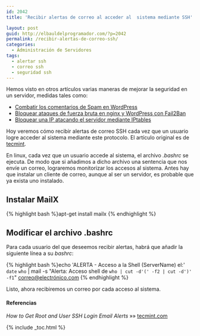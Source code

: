 ```yaml
---
id: 2042
title: 'Recibir alertas de correo al acceder al  sistema mediante SSH'

layout: post
guid: http://elbauldelprogramador.com/?p=2042
permalink: /recibir-alertas-de-correo-ssh/
categories:
  - Administración de Servidores
tags:
  - alertar ssh
  - correo ssh
  - seguridad ssh
---
```

Hemos visto en otros artículos varias maneras de mejorar la seguridad en un servidor, medidas tales como:

  * [Combatir los comentarios de Spam en WordPress][1]
  * [Bloquear ataques de fuerza bruta en nginx y WordPress con Fail2Ban][2]
  * [Bloquear una IP atacando el servidor mediante IPtables][3]

Hoy veremos cómo recibir alertas de correo SSH cada vez que un usuario logre acceder al sistema mediante este protocolo. El artículo original es de <a href="http://www.tecmint.com" title="TecMint" target="_blank">tecmint</a>.

<!--ad-->

En linux, cada vez que un usuario accede al sistema, el archivo *.bashrc* se ejecuta. De modo que si añadimos a dicho archivo una sentencia que nos envíe un correo, lograremos monitorizar los accesos al sistema. Antes hay que instalar un cliente de correo, aunque al ser un servidor, es probable que ya exista uno instalado.

## Instalar MailX

{% highlight bash %}apt-get install mailx
{% endhighlight %}

## Modificar el archivo .bashrc

Para cada usuario del que deseemos recibir alertas, habrá que añadir la siguiente línea a su *bashrc*:

{% highlight bash %}echo 'ALERTA - Acceso a la Shell (ServerName) el:' `date` `who` | mail -s "Alerta: Acceso shell de `who | cut -d'(' -f2 | cut -d')' -f1`" correo@electrónico.com
{% endhighlight %}

Listo, ahora recibiremos un correo por cada acceso al sistema.

#### Referencias

*How to Get Root and User SSH Login Email Alerts* »» <a href="http://www.tecmint.com/get-root-ssh-login-email-alerts-in-linux" target="_blank">tecmint.com</a> 



 [1]: http://elbauldelprogramador.com/combatir-los-comentarios-de-spam-en-wordpress/ "Combatir los comentarios de spam en WordPress"
 [2]: http://elbauldelprogramador.com/bloquear-ataques-de-fuerza-bruta-en-nginx-y-wordpress-con-fail2ban/ "Bloquear ataques de fuerza bruta en Nginx y WordPress con Fail2Ban"
 [3]: http://elbauldelprogramador.com/bloquear-una-ip-atacanto-el-servidor-mediante-iptables/ "Bloquear una IP atacando el servidor mediante iptables"

{% include _toc.html %}
